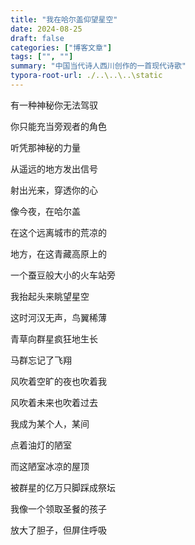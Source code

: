 ```yaml
---
title: "我在哈尔盖仰望星空"
date: 2024-08-25
draft: false
categories: ["博客文章"]
tags: ["", ""]
summary: "中国当代诗人西川创作的一首现代诗歌"
typora-root-url: ./..\..\..\static
---
```


有一种神秘你无法驾驭

你只能充当旁观者的角色

听凭那神秘的力量

从遥远的地方发出信号

射出光来，穿透你的心

像今夜，在哈尔盖

在这个远离城市的荒凉的

地方，在这青藏高原上的

一个蚕豆般大小的火车站旁

我抬起头来眺望星空

这时河汉无声，鸟翼稀薄

青草向群星疯狂地生长

马群忘记了飞翔

风吹着空旷的夜也吹着我

风吹着未来也吹着过去

我成为某个人，某间

点着油灯的陋室

而这陋室冰凉的屋顶

被群星的亿万只脚踩成祭坛

我像一个领取圣餐的孩子

放大了胆子，但屏住呼吸
